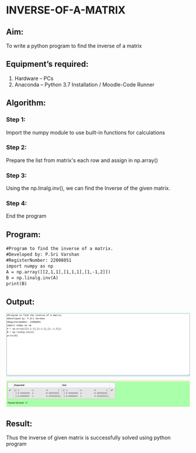 # INVERSE-OF-A-MATRIX

## Aim:

To write a python program to find the inverse of a matrix

## Equipment’s required:

1. 	Hardware – PCs
2. 	Anaconda – Python 3.7 Installation / Moodle-Code Runner

## Algorithm:

### Step 1:
Import the numpy module to use built-in functions for calculations
### Step 2: 
Prepare the list from matrix's each row and assign in np.array()
### Step 3: 
Using the np.linalg.inv(), we can find the Inverse of the given matrix.
### Step 4: 
End the program

## Program:
```
#Program to find the inverse of a matrix.
#Developed by: P.Sri Varshan
#RegisterNumber: 22008051
import numpy as np
A = np.array([[2,1,1],[1,1,1],[1,-1,2]])
B = np.linalg.inv(A)
print(B)
```
## Output:
![](inverseofamatrix.png)
## Result:

Thus the inverse of given matrix is successfully solved using python program

